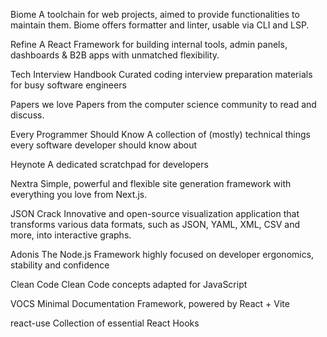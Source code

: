 Biome
A toolchain for web projects, aimed to provide functionalities to maintain them. Biome offers formatter and linter, usable via CLI and LSP.


Refine
A React Framework for building internal tools, admin panels, dashboards & B2B apps with unmatched flexibility.


Tech Interview Handbook
Curated coding interview preparation materials for busy software engineers

Papers we love
Papers from the computer science community to read and discuss.

Every Programmer Should Know
A collection of (mostly) technical things every software developer should know about

Heynote
A dedicated scratchpad for developers

Nextra
Simple, powerful and flexible site generation framework with everything you love from Next.js.

JSON Crack
Innovative and open-source visualization application that transforms various data formats, such as JSON, YAML, XML, CSV and more, into interactive graphs.

Adonis
The Node.js Framework highly focused on developer ergonomics, stability and confidence

Clean Code
Clean Code concepts adapted for JavaScript

VOCS
Minimal Documentation Framework, powered by React + Vite

react-use
Collection of essential React Hooks


